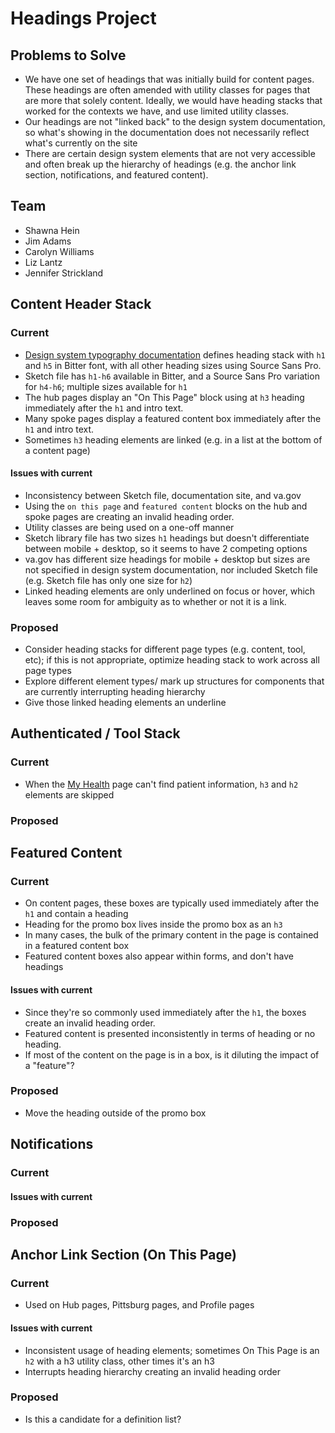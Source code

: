 # Headings Project
## Problems to Solve
* We have one set of headings that was initially build for content pages. These headings are often amended with utility classes for pages that are more that solely content. Ideally, we would have heading stacks that worked for the contexts we have, and use limited utility classes.
* Our headings are not "linked back" to the design system documentation, so what's showing in the documentation does not necessarily reflect what's currently on the site
* There are certain design system elements that are not very accessible and often break up the hierarchy of headings (e.g. the anchor link section, notifications, and featured content).  

## Team
* Shawna Hein
* Jim Adams
* Carolyn Williams
* Liz Lantz
* Jennifer Strickland

## Content Header Stack
### Current
* [Design system typography documentation](https://design.va.gov/design/typography) defines heading stack with `h1` and `h5` in Bitter font, with all other heading sizes using Source Sans Pro.  
* Sketch file has `h1-h6` available in Bitter, and a Source Sans Pro variation for `h4-h6`; multiple sizes available for `h1` 
* The hub pages display an "On This Page" block using at `h3` heading immediately after the `h1` and intro text.
* Many spoke pages display a featured content box immediately after the `h1` and intro text.
* Sometimes `h3` heading elements are linked (e.g. in a list at the bottom of a content page)
#### Issues with current
* Inconsistency between Sketch file, documentation site, and va.gov
* Using the `on this page` and `featured content` blocks on the hub and spoke pages are creating an invalid heading order.
* Utility classes are being used on a one-off manner 
* Sketch library file has two sizes `h1` headings but doesn't differentiate between mobile + desktop, so it seems to have 2 competing options
* va.gov has different size headings for mobile + desktop but sizes are not specified in design system documentation, nor included Sketch file (e.g. Sketch file has only one size for `h2`)
* Linked heading elements are only underlined on focus or hover, which leaves some room for ambiguity as to whether or not it is a link.
### Proposed
* Consider heading stacks for different page types (e.g. content, tool, etc); if this is not appropriate, optimize heading stack to work across all page types
* Explore different element types/ mark up structures for components that are currently interrupting heading hierarchy
* Give those linked heading elements an underline

## Authenticated / Tool Stack
### Current
* When the [My Health](https://staging.va.gov/health-care/my-health-account-validation/error/needs-va-patient) page can't find patient information, `h3` and `h2` elements are skipped

### Proposed

## Featured Content
### Current
* On content pages, these boxes are typically used immediately after the `h1` and contain a heading
* Heading for the promo box lives inside the promo box as an `h3`
* In many cases, the bulk of the primary content in the page is contained in a featured content box
* Featured content boxes also appear within forms, and don't have headings
#### Issues with current
* Since they're so commonly used immediately after the `h1`, the boxes create an invalid heading order.
* Featured content is presented inconsistently in terms of heading or no heading.
* If most of the content on the page is in a box, is it diluting the impact of a "feature"?
### Proposed
* Move the heading outside of the promo box

## Notifications
### Current
#### Issues with current
### Proposed

## Anchor Link Section (On This Page)
### Current
* Used on Hub pages, Pittsburg pages, and Profile pages
#### Issues with current
* Inconsistent usage of heading elements; sometimes On This Page is an `h2` with a h3 utility class, other times it's an h3
* Interrupts heading hierarchy creating an invalid heading order
### Proposed
* Is this a candidate for a definition list?
